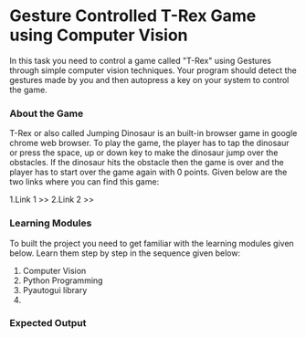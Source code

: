 # Gesture Controlled T-Rex Game using Computer Vision
In this task you need to control a game called "T-Rex" using Gestures through simple computer vision techniques. Your program should
detect the gestures made by you and then autopress a key on your system to control the game.

### About the Game
T-Rex or also called Jumping Dinosaur is an built-in browser game in google chrome web browser. To play the game, the player has to tap the dinosaur or
press the space, up or down key to make the dinosaur jump over the obstacles. If the dinosaur hits the obstacle then the game is over and the player has 
to start over the game again with 0 points. Given below are the two links where you can find this game:

1.Link 1 >>
2.Link 2 >>

### Learning Modules
To built the project you need to get familiar with the learning modules given below. Learn them step by step in the sequence given below:

1. Computer Vision
2. Python Programming
3. Pyautogui library
4. 

### Expected Output
